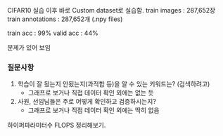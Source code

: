 CIFAR10 실습 이후 바로 Custom dataset로 실습함.
train images : 287,652장
train annotations : 287,652개 (.npy files)

train acc : 99%
valid acc : 44%

문제가 있어 보임


### 질문사항
1. 학습이 잘 됬는지 안됬는지(과적합 등)을 알 수 있는 키워드는? (검색하려고)
    - 그래프로 보거나 직접 데이터 확인 외에는 없는 듯
2. 사원, 선임님들은 주로 어떻게 확인하고 검증하시는지?
    - 그래프로 보거나 직접 데이터 확인 외에는 딱히 없음


하이퍼파라미터수
FLOPS 정리해보기.
